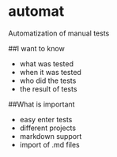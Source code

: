# automat
Automatization of manual tests

##I want to know
* what was tested
* when it was tested
* who did the tests
* the result of tests

##What is important
* easy enter tests
* different projects
* markdown support
* import of .md files  
